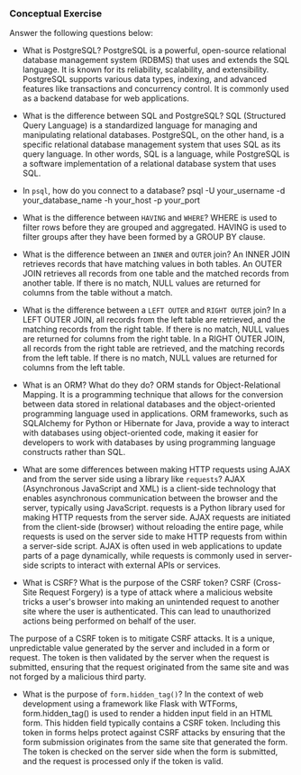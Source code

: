 ### Conceptual Exercise

Answer the following questions below:

- What is PostgreSQL?
PostgreSQL is a powerful, open-source relational database management system (RDBMS) that uses and extends the SQL language. It is known for its reliability, scalability, and extensibility. PostgreSQL supports various data types, indexing, and advanced features like transactions and concurrency control. It is commonly used as a backend database for web applications.

- What is the difference between SQL and PostgreSQL?
SQL (Structured Query Language) is a standardized language for managing and manipulating relational databases. PostgreSQL, on the other hand, is a specific relational database management system that uses SQL as its query language. In other words, SQL is a language, while PostgreSQL is a software implementation of a relational database system that uses SQL.

- In `psql`, how do you connect to a database?
psql -U your_username -d your_database_name -h your_host -p your_port

- What is the difference between `HAVING` and `WHERE`?
WHERE is used to filter rows before they are grouped and aggregated.
HAVING is used to filter groups after they have been formed by a GROUP BY clause.

- What is the difference between an `INNER` and `OUTER` join?
An INNER JOIN retrieves records that have matching values in both tables.
An OUTER JOIN retrieves all records from one table and the matched records from another table. If there is no match, NULL values are returned for columns from the table without a match.

- What is the difference between a `LEFT OUTER` and `RIGHT OUTER` join?
In a LEFT OUTER JOIN, all records from the left table are retrieved, and the matching records from the right table. If there is no match, NULL values are returned for columns from the right table.
In a RIGHT OUTER JOIN, all records from the right table are retrieved, and the matching records from the left table. If there is no match, NULL values are returned for columns from the left table.

- What is an ORM? What do they do?
ORM stands for Object-Relational Mapping. It is a programming technique that allows for the conversion between data stored in relational databases and the object-oriented programming language used in applications. ORM frameworks, such as SQLAlchemy for Python or Hibernate for Java, provide a way to interact with databases using object-oriented code, making it easier for developers to work with databases by using programming language constructs rather than SQL.

- What are some differences between making HTTP requests using AJAX 
  and from the server side using a library like `requests`?
  AJAX (Asynchronous JavaScript and XML) is a client-side technology that enables asynchronous communication between the browser and the server, typically using JavaScript. requests is a Python library used for making HTTP requests from the server side.
AJAX requests are initiated from the client-side (browser) without reloading the entire page, while requests is used on the server side to make HTTP requests from within a server-side script.
AJAX is often used in web applications to update parts of a page dynamically, while requests is commonly used in server-side scripts to interact with external APIs or services.

- What is CSRF? What is the purpose of the CSRF token?
CSRF (Cross-Site Request Forgery) is a type of attack where a malicious website tricks a user's browser into making an unintended request to another site where the user is authenticated. This can lead to unauthorized actions being performed on behalf of the user.

The purpose of a CSRF token is to mitigate CSRF attacks. It is a unique, unpredictable value generated by the server and included in a form or request. The token is then validated by the server when the request is submitted, ensuring that the request originated from the same site and was not forged by a malicious third party.

- What is the purpose of `form.hidden_tag()`?
In the context of web development using a framework like Flask with WTForms, form.hidden_tag() is used to render a hidden input field in an HTML form. This hidden field typically contains a CSRF token. Including this token in forms helps protect against CSRF attacks by ensuring that the form submission originates from the same site that generated the form. The token is checked on the server side when the form is submitted, and the request is processed only if the token is valid.
